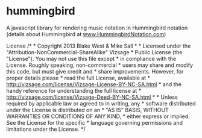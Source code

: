 hummingbird
===========
A javascript library for rendering music notation in Hummingbird notation (details about Hummingbird at www.HummingbirdNotation.com)

License
/*
	 * Copyright 2013 Blake West & Mike Sall
	 * 
	 * Licensed under the "Attribution-NonCommercial-ShareAlike" Vizsage
	 * Public License (the "License"). You may not use this file except
	 * in compliance with the License. Roughly speaking, non-commercial
	 * users may share and modify this code, but must give credit and 
	 * share improvements. However, for proper details please 
	 * read the full License, available at
	 *  	http://vizsage.com/license/Vizsage-License-BY-NC-SA.html 
	 * and the handy reference for understanding the full license at 
	 *  	http://vizsage.com/license/Vizsage-Deed-BY-NC-SA.html
	 * 
	 * Unless required by applicable law or agreed to in writing, any
	 * software distributed under the License is distributed on an 
	 * "AS IS" BASIS, WITHOUT WARRANTIES OR CONDITIONS OF ANY KIND, 
	 * either express or implied. See the License for the specific 
	 * language governing permissions and limitations under the License.
	 */